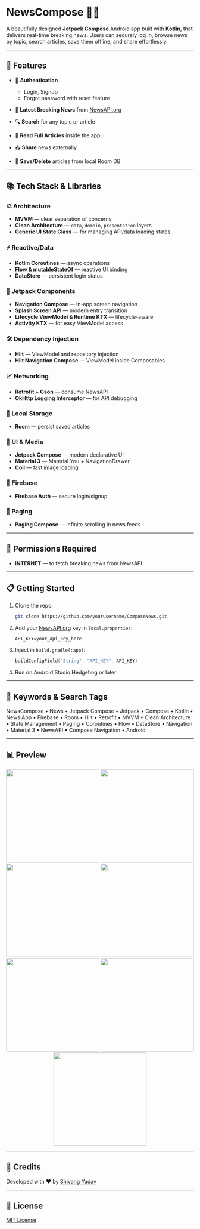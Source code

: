 # NewsCompose 📰✨

A beautifully designed **Jetpack Compose** Android app built with **Kotlin**, that delivers real-time breaking news. Users can securely log in, browse news by topic, search articles, save them offline, and share effortlessly.

---

## 🚀 Features

* 🔐 **Authentication**

  * Login, Signup
  * Forgot password with reset feature
* 🔴 **Latest Breaking News** from [NewsAPI.org](https://newsapi.org)
* 🔍 **Search** for any topic or article
* 📄 **Read Full Articles** inside the app
* 📤 **Share** news externally
* 📁 **Save/Delete** articles from local Room DB

---

## 📚 Tech Stack & Libraries

### ⚖️ Architecture

* **MVVM** — clear separation of concerns
* **Clean Architecture** — `data`, `domain`, `presentation` layers
* **Generic UI State Class** — for managing API/data loading states

### ⚡ Reactive/Data

* **Kotlin Coroutines** — async operations
* **Flow & mutableStateOf** — reactive UI binding
* **DataStore** — persistent login status

### 🚚 Jetpack Components

* **Navigation Compose** — in-app screen navigation
* **Splash Screen API** — modern entry transition
* **Lifecycle ViewModel & Runtime KTX** — lifecycle-aware
* **Activity KTX** — for easy ViewModel access

### 🛠️ Dependency Injection

* **Hilt** — ViewModel and repository injection
* **Hilt Navigation Compose** — ViewModel inside Composables

### 📈 Networking

* **Retrofit + Gson** — consume NewsAPI
* **OkHttp Logging Interceptor** — for API debugging

### 📃 Local Storage

* **Room** — persist saved articles

### 📱 UI & Media

* **Jetpack Compose** — modern declarative UI
* **Material 3** — Material You + NavigationDrawer
* **Coil** — fast image loading

### 🚀 Firebase

* **Firebase Auth** — secure login/signup

### 👀 Paging

* **Paging Compose** — infinite scrolling in news feeds

---

## 🚧 Permissions Required

* **INTERNET** — to fetch breaking news from NewsAPI

---

## 📋 Getting Started

1. Clone the repo:

   ```bash
   git clone https://github.com/yourusername/ComposeNews.git
   ```
2. Add your [NewsAPI.org](https://newsapi.org) key in `local.properties`:

   ```properties
   API_KEY=your_api_key_here
   ```
3. Inject in `build.gradle(:app)`:

   ```kotlin
   buildConfigField("String", "API_KEY", API_KEY)
   ```
4. Run on Android Studio Hedgehog or later

---

## 📍 Keywords & Search Tags

NewsCompose • News • Jetpack Compose • Jetpack • Compose • Kotlin • News App • Firebase • Room • Hilt • Retrofit • MVVM • Clean Architecture • State Management • Paging • Coroutines • Flow • DataStore • Navigation • Material 3 • NewsAPI • Compose Navigation • Android

---

## 📊 Preview

<p align="center">
  <img src="https://github.com/Iamshivang/NewsCompose/blob/main/app/assets/newscompose1.png" width="250" />
<img src="https://github.com/Iamshivang/NewsCompose/blob/main/app/assets/newscompose2.png" width="250" />
<img src="https://github.com/Iamshivang/NewsCompose/blob/main/app/assets/newscompose3.png" width="250" />
<img src="https://github.com/Iamshivang/NewsCompose/blob/main/app/assets/newscompose4.png" width="250" />
<img src="https://github.com/Iamshivang/NewsCompose/blob/main/app/assets/newscompose6.png" width="250" />
<img src="https://github.com/Iamshivang/NewsCompose/blob/main/app/assets/newscompose7.png" width="250" />
<img src="https://github.com/Iamshivang/NewsCompose/blob/main/app/assets/newscompose8.png" width="250" />
</p>

---

## 🌟 Credits

Developed with ❤️ by [Shivang Yadav](https://github.com/Iamshivang)

---

## 📅 License

[MIT License](https://github.com/Iamshivang/NewsCompose/blob/main/LICENSE)
